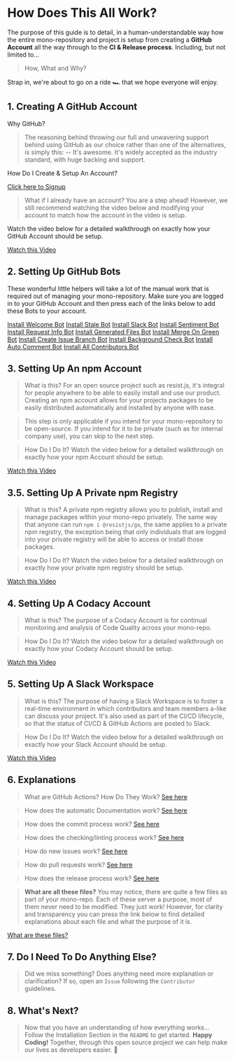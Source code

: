 # How Does This All Work?

The purpose of this guide is to detail, in a human-understandable way how the entire mono-repository and project is setup from creating a **GitHub Account** all the way through to the **CI & Release process**. Including, but not limited to...

> How, What and Why?

Strap in, we're about to go on a ride 🏎 that we hope everyone will enjoy.

## 1. Creating A GitHub Account

Why GitHub?

> The reasoning behind throwing our full and unwavering support behind using GitHub as our choice rather than one of the alternatives, is simply this:
> -- It's awesome. It's widely accepted as the industry standard, with huge backing and support.

How Do I Create & Setup An Account?

[Click here to Signup](https://github.com/join)

> What if I already have an account?
> You are a step ahead! However, we still recommend watching the video below and modifying your account to match how the account in the video is setup.

Watch the video below for a detailed walkthrough on exactly how your GitHub Account should be setup.

[Watch this Video](https://raw.githubusercontent.com/resist-js/resist/master/resources/Setup_GitHub.mp4)

## 2. Setting Up GitHub Bots

These wonderful little helpers will take a lot of the manual work that is required out of managing your mono-repository. Make sure you are logged in to your GitHub Account and then press each of the links below to add these Bots to your account.

[Install Welcome Bot](https://probot.github.io/apps/welcome/)
[Install Stale Bot](https://probot.github.io/apps/stale/)
[Install Slack Bot](https://slack.github.com/)
[Install Sentiment Bot](https://probot.github.io/apps/sentiment-bot/)
[Install Request Info Bot](https://probot.github.io/apps/request-info/)
[Install Generated Files Bot](https://github.com/apps/generated-files-bot)
[Install Merge On Green Bot](https://github.com/apps/gcf-merge-on-green)
[Install Create Issue Branch Bot](https://github.com/apps/create-issue-branch)
[Install Background Check Bot](https://github.com/apps/background-check)
[Install Auto Comment Bot](https://github.com/apps/auto-comment)
[Install All Contributors Bot](https://github.com/apps/allcontributors/installations/new)

## 3. Setting Up An npm Account

> What is this?
> For an open source project such as resist.js, it's integral for people anywhere to be able to easily install and use our product. Creating an npm account allows for your projects packages to be easily distributed automatically and installed by anyone with ease.

> This step is only applicable if you intend for your mono-repository to be open-source.
> If you intend for it to be private (such as for internal company use), you can skip to the next step.

> How Do I Do It?
> Watch the video below for a detailed walkthrough on exactly how your npm Account should be setup.

[Watch this Video](https://raw.githubusercontent.com/resist-js/resist/master/resources/Setup_npm.mp4)

## 3.5. Setting Up A Private npm Registry

> What is this?
> A private npm registry allows you to publish, install and manage packages within your mono-repo privately. The same way that anyone can run `npm i @resistjs/go`, the same applies to a private npm registry, the exception being that only individuals that are logged into your private registry will be able to access or install those packages.

> How Do I Do It?
> Watch the video below for a detailed walkthrough on exactly how your private npm registry should be setup.

[Watch this Video](https://raw.githubusercontent.com/resist-js/resist/master/resources/Setup_npm_private.mp4)

## 4. Setting Up A Codacy Account

> What is this?
> The purpose of a Codacy Account is for continual monitoring and analysis of Code Quality across your mono-repo.

> How Do I Do It?
> Watch the video below for a detailed walkthrough on exactly how your Codacy Account should be setup.

[Watch this Video](https://raw.githubusercontent.com/resist-js/resist/master/resources/Setup_Codacy.mp4)

## 5. Setting Up A Slack Workspace

> What is this?
> The purpose of having a Slack Workspace is to foster a real-time environment in which contributors and team members a-like can discuss your project. It's also used as part of the CI/CD lifecycle, so that the status of CI/CD & GitHub Actions are posted to Slack.

> How Do I Do It?
> Watch the video below for a detailed walkthrough on exactly how your Slack Account should be setup.

[Watch this Video](https://raw.githubusercontent.com/resist-js/resist/master/resources/Setup_Slack.mp4)

## 6. Explanations

> What are GitHub Actions? How Do They Work?
> [See here](./resources/GITHUB_ACTIONS.md)

> How does the automatic Documentation work?
> [See here](./resources/GITHUB_DOCS.md)

> How does the commit process work?
> [See here](./resources/GITHUB_COMMIT.md)

> How does the checking/linting process work?
> [See here](./resources/GITHUB_CHECKS.md)

> How do new issues work?
> [See here](./resources/GITHUB_ISSUES.md)

> How do pull requests work?
> [See here](./resources/GITHUB_PR.md)

> How does the release process work?
> [See here](./resources/GITHUB_RELEASE.md)

> **What are all these files?**
> You may notice, there are quite a few files as part of your mono-repo. Each of these server a purpose, most of them never need to be modified. They just work!
> However, for clarity and transparency you can press the link below to find detailed explanations about each file and what the purpose of it is.

[What are these files?](./STRUCTURE.md)

## 7. Do I Need To Do Anything Else?

> Did we miss something? Does anything need more explanation or clarification? If so, open an `Issue` following the `Contributor` guidelines.

## 8. What's Next?

> Now that you have an understanding of how everything works...
> Follow the Installation Section in the `README` to get started.
> **Happy Coding!** Together, through this open source project we can help make our lives as developers easier. 🎉
